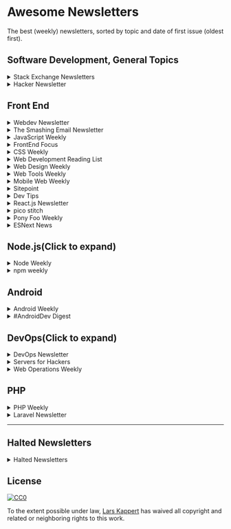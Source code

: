 # Awesome Newsletters

The best (weekly) newsletters, sorted by topic and date of first issue (oldest first).

## Software Development, General Topics

<details>
  <summary>
    Stack Exchange Newsletters
  </summary>

  [Stack Exchange Newsletters](http://stackexchange.com/newsletters)  -  [@stackexchange](https://twitter.com/stackexchange)  -  [July 2011](https://blog.stackexchange.com/2011/07/stack-exchange-site-newsletters/)
  stack exchange, inc
</details>
<details>
  <summary>
    Hacker Newsletter
  </summary>

  [Hacker Newsletter](http://www.hackernewsletter.com)  -  [Archive](http://us1.campaign-archive2.com/home/?u=faa8eb4ef3a111cef92c4f3d4&id=e505c88a2e)  -  [RSS](http://us1.campaign-archive1.com/feed?u=faa8eb4ef3a111cef92c4f3d4&id=e505c88a2e)  -  [@hnletter](https://twitter.com/hnletter)  -  [Kale Davis](http://www.kaledavis.com)
</details>

## Front End

<details>
  <summary>
    Webdev Newsletter
  </summary>

  [Webdev Newsletter](http://www.d.umn.edu/itss/training/online/webdesign/webdev_listserv.html)  -  [Archive](https://groups.google.com/a/d.umn.edu/forum/?hl=en#!forum/webdev) ([2002-2005](http://www.d.umn.edu/~lcarlson/newsletter/), [2005-2015](http://www.d.umn.edu/~lcarlson/newsletter_mailman_archives/))  -  [RSS](https://groups.google.com/a/d.umn.edu/forum/feed/webdev/msgs/rss.xml)  -  [Thursday, July, 2002](http://www.d.umn.edu/~lcarlson/newsletter/vol_01_200207-200306/01.txt)
  Laura L. Carlson
</details>
<details>
  <summary>
    The Smashing Email Newsletter
  </summary>

  [The Smashing Email Newsletter](https://www.smashingmagazine.com/the-smashing-newsletter/)  -  [Archive](https://www.smashingmagazine.com/the-smashing-newsletter)  -  [@smashingmag](https://twitter.com/smashingmag)  -  [Smashing Editorial](https://www.smashingmagazine.com/author/newsletter-team/)
</details>

<details>
  <summary>
    JavaScript Weekly
  </summary>

  [JavaScript Weekly](http://javascriptweekly.com)  -  [Archive](http://javascriptweekly.com/issues)  -  [RSS](http://javascriptweekly.com/rss/21c3fohl)  -  [Thursday, November 12, 2010](http://javascriptweekly.com/issues/1)  -  [Peter Cooper](https://twitter.com/peterc)  -  [Cooper Press](https://cooperpress.com)
</details>

<details>
  <summary>
    FrontEnd Focus
  </summary>

  [FrontEnd Focus](http://frontendfocus.co)  -  [Archive](http://frontendfocus.co/issues)  -  [RSS](http://frontendfocus.co/rss/1flbhgd0)  -  [Wednesday, August 24, 2011](http://frontendfocus.co/issues/1)  -  [Peter Cooper](https://twitter.com/peterc)  -  [Cooper Press](https://cooperpress.com)
</details>
<details>
  <summary>
    CSS Weekly
  </summary>

  [CSS Weekly](http://css-weekly.com)  -  [Archive](http://css-weekly.com/archives/)  -  [RSS](http://feeds.feedburner.com/CSS-Weekly)  -  [@CSSWeekly](https://twitter.com/CSSWeekly)  -  [March 26, 2012](http://css-weekly.com/issue-1/)  -  [Zoran Jambor](https://twitter.com/zoranjambor)
</details>

<details>
  <summary>
    Web Development Reading List
  </summary>

  [Web Development Reading List](https://wdrl.info)  -  [Archive](https://wdrl.info/archive/)  -  [RSS](https://wdrl.info/feed)  -  [Friday, June 27, 2013](https://wdrl.info/archive/1/)  -  [Anselm Hannemann](https://helloanselm.com)
</details>
<details>
  <summary>
    Web Design Weekly
  </summary>

  [Web Design Weekly](https://web-design-weekly.com)  -  [Archive](https://web-design-weekly.com/archive/)  -  [RSS](http://feeds.feedburner.com/webdesignweekly)  -  [@wdweekly](https://twitter.com/wdweekly)  -  [July 2, 2011](https://web-design-weekly.com/2011/07/02/web-design-weekly-1-2/)  -  [Jake Bresnehan](http://jakebresnehan.com)
</details>

<details>
  <summary>
    Web Tools Weekly
  </summary>

  [Web Tools Weekly](http://webtoolsweekly.com)  -  [Archive](http://webtoolsweekly.com/#archive)  -  [RSS](http://feeds.feedburner.com/WebToolsWeekly)  -  [@WebToolsWeekly](https://twitter.com/WebToolsWeekly)  -  [July 23, 2013](http://webtoolsweekly.com/archives/issue-1/)  -  [Louis Lazaris](https://twitter.com/ImpressiveWebs)
</details>

<details>
  <summary>
    Mobile Web Weekly
  </summary>

  [Mobile Web Weekly](https://mobilewebweekly.com)  -  [Archive](https://mobilewebweekly.com/issues)  -  [RSS](https://mobilewebweekly.com/rss/1cmgf969)  -  [Wednesday, April 7, 2014](http://mobilewebweekly.co/issues/1)  -  [Brian Rinaldi](https://twitter.com/remotesynth), [Holly Schinski](https://twitter.com/devgirlFL)  -  [Cooper Press](https://cooperpress.com)
</details>

<details>
  <summary>
    Sitepoint
  </summary>

  [Sitepoint](https://www.sitepoint.com/newsletter/)  -  [Archive](https://www.sitepoint.com/newsletter-archive/)  -  [July 23, 2014](http://sitepointdotcom.createsend.com/t/ViewEmailArchive/y/98CFA3DC7A9C9BD6/C67FD2F38AC4859C/)
   SitePoint Pty. Ltd.
</details>
<details>
  <summary>
    Dev Tips
  </summary>

  [Dev Tips](https://umaar.com/dev-tips/)  -  [Archive](https://umaar.com/dev-tips/)  -  [@umaar](https://twitter.com/umaar)  -  [April 15, 2015](https://umaar.com/dev-tips/1-port-forward/)  -  [Umar Hansa](https://umaar.com/)
</details>
<details>
  <summary>
    React.js Newsletter
  </summary>

  [React.js Newsletter](http://reactjsnewsletter.com)  -  [Archive](http://reactjsnewsletter.com/issues)  -  [December 30, 2015](http://reactjsnewsletter.com/issues/1)  -  [Tyler McGinnis](https://twitter.com/tylermcginnis33), [Ean Platter](https://twitter.com/eanplatter)
</details>
<details>
  <summary>
    pico stitch
  </summary>

  [pico stitch]()  -  [Archive](http://us15.campaign-archive1.com/home/?u=255b6e97fa550b55e8a9d42b8&id=6415e108fa)  -  [RSS](http://us15.campaign-archive2.com/feed?u=255b6e97fa550b55e8a9d42b8&id=6415e108fa)  -  [@wolframkriesing](https://twitter.com/wolframkriesing)  -  [Monday, February 28, 2017](http://us15.campaign-archive2.com/?u=255b6e97fa550b55e8a9d42b8&id=71b31ae4f6)  -  [Wolfram Kriesing](http://picostitch.com/)
</details>
<details>
  <summary>
    Pony Foo Weekly
  </summary>
  
  [Pony Foo Weekly](https://ponyfoo.com/weekly) | [Archive](https://ponyfoo.com/weekly/history) | [RSS](https://ponyfoo.com/weekly/feed) |  | [@ponyfoo](https://twitter.com/ponyfoo) | Thursday | [March 10, 2016](https://ponyfoo.com/weekly/1/deployments-performance-es6-art-and-math) | [Nicolás Bevacqua](https://twitter.com/nzgb)
</details>
<details>
  <summary>
    ESNext News
  </summary>
  
  [ESNext News](http://esnextnews.com/) | [Archive](http://esnextnews.com/archive.html) | [RSS](https://feeds.feedburner.com/EsnextNews) |  [@ESNextNews](https://twitter.com/ESnextNews) | Tuesday | [March 10, 2016](http://esnextnews.com/archive/es-next-news-2016-09-27.html) | [Axel Rauschmayer](https://twitter.com/rauschma) / [Johannes Weber](https://twitter.com/jowe) | N/A
</details>

## Node.js(Click to expand)</summary>


<details>
  <summary>
    Node Weekly
  </summary>

  [Node Weekly](http://nodeweekly.com)  -  [Archive](http://nodeweekly.com/issues)  -  [RSS](http://nodeweekly.com/rss/1k471e6h)  -  [Friday, August 29, 2013](http://nodeweekly.com/issues/1)  -  [Peter Cooper](https://twitter.com/peterc)  -  [Cooper Press](https://cooperpress.com)
</details>
<details>
  <summary>
    npm weekly
  </summary>

  [npm weekly](https://www.npmjs.com/npm|weekly)  -  [Archive](http://us9.campaign|archive2.com/home/?u=077dfd41302a71310cef619e5&id=e17fe5d778) [Archive](https://medium.com/npm|inc/tagged/npm|weekly)  -  [RSS](http://us9.campaign|archive2.com/feed?u=077dfd41302a71310cef619e5&id=e17fe5d778)  -  [@npmjs](https://twitter.com/npmjs)
  Thursday
  [npm, Inc.](https://www.npmjs.com/about)
</details>


## Android

<details>
  <summary>
    Android Weekly
  </summary>
  
  [Android Weekly](http://androidweekly.net) | [Archive](http://androidweekly.net/archive) | [RSS](view-source:http://us2.campaign-archive1.com/feed?u=887caf4f48db76fd91e20a06d&id=4eb677ad19) | [@androidweekly](https://twitter.com/androidweekly) | Sunday | [October 28, 2011](http://androidweekly.net/issues/issue-1) | [Gyuri Grell](https://twitter.com/ggrell), [Martin Gauer](https://twitter.com/attackemartin), [Sebastian Deutsch](https://twitter.com/sippndipp) | -
</details>
<details>
  <summary>
    #AndroidDev Digest
  </summary>
  
  [#AndroidDev Digest](https://www.androiddevdigest.com/) | [Archive](https://www.androiddevdigest.com/) | [RSS](https://www.androiddevdigest.com/feed/) | [@AndroidDevDgst](https://twitter.com/AndroidDevDgst) | Wednesday | [October 7, 2013](https://www.androiddevdigest.com/digest-6/) | - | -
</details>


## DevOps(Click to expand)

<details>
  <summary>
    DevOps Newsletter
  </summary>

  [DevOps Newsletter](https://blog.serverdensity.com/devops-newsletter/)  -  [RSS](http://feeds.feedburner.com/serverdensity)  -  [@serverdensity](https://twitter.com/serverdensity)  -  [server density](https://www.serverdensity.com)
</details>
<details>
  <summary>
    Servers for Hackers
  </summary>

  [Servers for Hackers](https://serversforhackers.com/editions)  -  [Archive](https://serversforhackers.com/editions)  -  [RSS](https://serversforhackers.com/feed)  -  [@srvrsforhackers](https://twitter.com/srvrsforhackers)  -  [Feb 25, 2014](https://serversforhackers.com/configuring-apache-virtual-hosts)
</details>
<details>
  <summary>
    Web Operations Weekly
  </summary>

  [Web Operations Weekly](http://webopsweekly.com)  -  [Archive](http://webopsweekly.com/issues)  -  [RSS](http://webopsweekly.com/rss/22ck275b)  -  [Wednesday, February 10, 2015](http://webopsweekly.com/issues/1)  -  [Cooper Press](https://cooperpress.com)
</details>


## PHP

<details>
  <summary>
    PHP Weekly
  </summary>
  
  [PHP Weekly](http://www.phpweekly.com) | - | [RSS](http://www.phpweekly.com/rss.xml) | [@PHPWeeklyNews](https://twitter.com/PHPWeeklyNews) | Thursday | [26 April, 2013](http://www.phpweekly.com/archive/2013-04-26.html) | [Katie Eyers](katie@phpweekly.com) | - 
</details>
<details>
  <summary>
    Laravel Newsletter
  </summary>
  
  [Laravel Newsletter](https://laravel-news.com/newsletter) | - | - | - | Sunday | - | [Eric L. Barnes](https://ericlbarnes.com/) | [Laravel News](https://laravel-news.com/)
</details>

---

## Halted Newsletters

<details>
<summary>Halted Newsletters</summary>


  * [Modern Web Observer](http://modernweb.com/modern-web-observer/)
  * [Weekly Devops](http://www.devopsweekly.com)
  * [Responsive Design Weekly](http://responsivedesignweekly.com)
  * [Front-end Dev Weekly](http://frontenddevweekly.com)
  * [Weekly Docker Newsletter](https://www.docker.com/newsletter-subscription)
  * [Front End Newsletter](http://frontendnewsletter.com)
</details>

## License

[![CC0](http://i.creativecommons.org/p/zero/1.0/88x31.png)](http://creativecommons.org/publicdomain/zero/1.0/)

To the extent possible under law, [Lars Kappert](https://webpro.nl) has waived all copyright and related or neighboring rights to this work.
